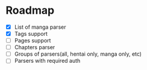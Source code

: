 # Roadmap

- [X] List of manga parser
- [X] Tags support
- [ ] Pages support
- [ ] Chapters parser
- [ ] Groups of parsers(all, hentai only, manga only, etc)
- [ ] Parsers with required auth
